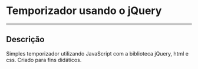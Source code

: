 <h1>Temporizador usando o jQuery</h1>
<hr>
<h2>Descrição</h2>
<p>Simples temporizador utilizando JavaScript com a biblioteca jQuery, html e css. Criado para fins didáticos.</p>
